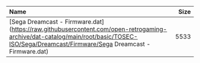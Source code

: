 |Name|Size|
|:---|---:|
|[Sega Dreamcast - Firmware.dat](https://raw.githubusercontent.com/open-retrogaming-archive/dat-catalog/main/root/basic/TOSEC-ISO/Sega/Dreamcast/Firmware/Sega Dreamcast - Firmware.dat)|5533|

